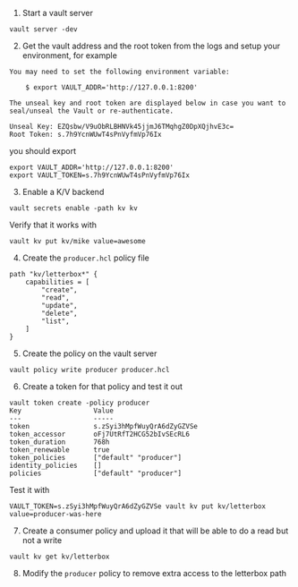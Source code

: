 1. Start a vault server

```
vault server -dev
```

2. Get the vault address and the root token from the logs and setup your environment, for example

```
You may need to set the following environment variable:

    $ export VAULT_ADDR='http://127.0.0.1:8200'

The unseal key and root token are displayed below in case you want to
seal/unseal the Vault or re-authenticate.

Unseal Key: EZQsbw/V9uObRLBHNVk45jjmJ6TMqhgZ0DpXQjhvE3c=
Root Token: s.7h9YcnWUwT4sPnVyfmVp76Ix
```

you should export

```
export VAULT_ADDR='http://127.0.0.1:8200'
export VAULT_TOKEN=s.7h9YcnWUwT4sPnVyfmVp76Ix
```

3. Enable a K/V backend

```
vault secrets enable -path kv kv
```


Verify that it works with

```
vault kv put kv/mike value=awesome
```


4. Create the `producer.hcl` policy file


```
path "kv/letterbox*" {
    capabilities = [
        "create",
        "read",
        "update",
        "delete",
        "list",
    ]
}
```

5. Create the policy on the vault server


```
vault policy write producer producer.hcl
```

6. Create a token for that policy and test it out

```
vault token create -policy producer
Key                  Value
---                  -----
token                s.zSyi3hMpfWuyQrA6dZyGZVSe
token_accessor       oFj7UtRfT2HCG52bIvSEcRL6
token_duration       768h
token_renewable      true
token_policies       ["default" "producer"]
identity_policies    []
policies             ["default" "producer"]
```

Test it with

```
VAULT_TOKEN=s.zSyi3hMpfWuyQrA6dZyGZVSe vault kv put kv/letterbox value=producer-was-here
```


7. Create a consumer policy and upload it that will be able to do a read but not a write

```
vault kv get kv/letterbox
```

8. Modify the `producer` policy to remove extra access to the letterbox path
